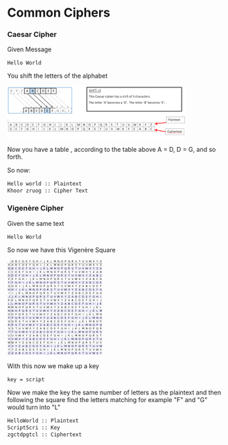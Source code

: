# Common Ciphers

### Caesar Cipher

Given Message

```text
Hello World
```

You shift the letters of the alphabet 

![Caesar Cipher Shift 3](../../.gitbook/assets/ccipher.png)

Now you have a table , according to the table above A = D, D = G, and so forth.

So now:

```text
Hello world :: Plaintext
Khoor zruog :: Cipher Text
```

### Vigenère Cipher

Given the same text

```text
Hello World
```

So now we have this Vigenère Square

![Vigen&#xE8;re Square](../../.gitbook/assets/vcipher.png)

With this now we make up a key

```text
key = script
```

Now we make the key the same number of letters as the plaintext and then following the square find the letters matching for example "F" and "G" would turn into "L"

```text
HelloWorld :: Plaintext
ScriptScri :: Key
zgctdpgtcl :: Ciphertext
```

